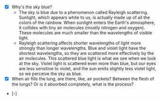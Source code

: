 - [x] Why's the sky blue?
	- The sky is blue due to a phenomenon called Rayleigh scattering. Sunlight, which appears white to us, is actually made up of all the colors of the rainbow. When sunlight enters the Earth's atmosphere, it collides with tiny air molecules (mostly nitrogen and oxygen). These molecules are much smaller than the wavelengths of visible light.
	- Rayleigh scattering affects shorter wavelengths of light more strongly than longer wavelengths. Blue and violet light have the shortest wavelengths, so they are scattered more effectively by the air molecules. This scattered blue light is what we see when we look at the sky. Violet light is scattered even more than blue, but our eyes are less sensitive to violet, and the sun emits slightly less violet light, so we perceive the sky as blue.
- [x] When air fills the lung, are there, like, air pockets? Between the flesh of the lungs? Or is it absorbed completely, what is the process?
- [-] 